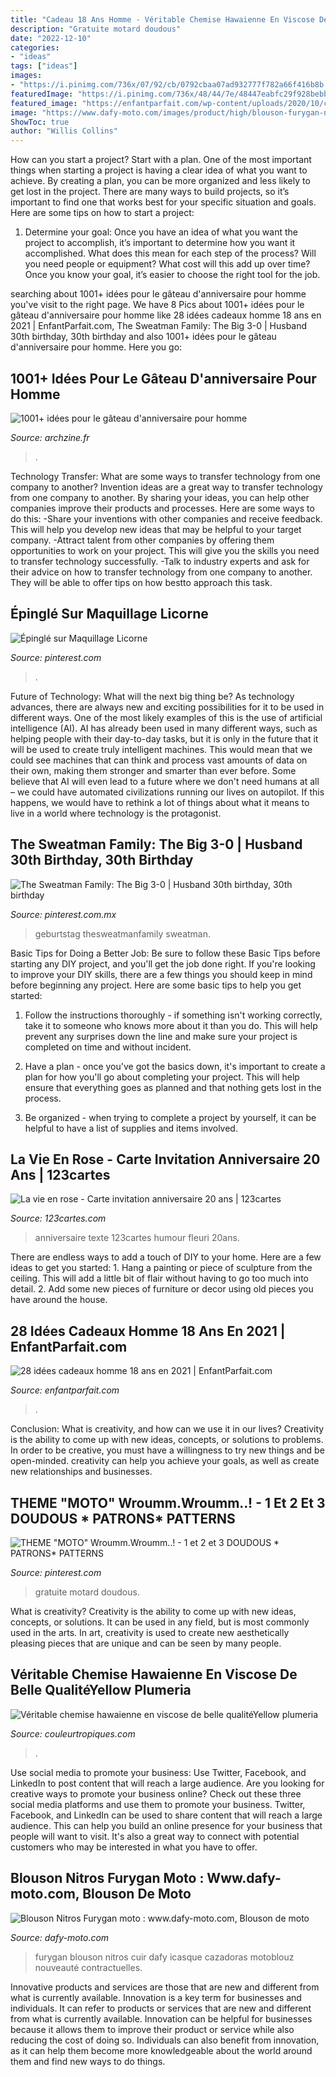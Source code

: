 ```yaml
---
title: "Cadeau 18 Ans Homme - Véritable Chemise Hawaienne En Viscose De Belle Qualitéyellow Plumeria"
description: "Gratuite motard doudous"
date: "2022-12-10"
categories:
- "ideas"
tags: ["ideas"]
images:
- "https://i.pinimg.com/736x/07/92/cb/0792cbaa07ad932777f782a66f416b8b.jpg"
featuredImage: "https://i.pinimg.com/736x/48/44/7e/48447eabfc29f928bebb34aa0ea41129--motocross-parti.jpg"
featured_image: "https://enfantparfait.com/wp-content/uploads/2020/10/cadeau-homme-18-ans.jpg"
image: "https://www.dafy-moto.com/images/product/high/blouson-furygan-nitros-noir-rouge-1.jpg"
ShowToc: true
author: "Willis Collins"
---
```



How can you start a project?
Start with a plan. One of the most important things when starting a project is having a clear idea of what you want to achieve. By creating a plan, you can be more organized and less likely to get lost in the project. There are many ways to build projects, so it’s important to find one that works best for your specific situation and goals. Here are some tips on how to start a project: 
1. Determine your goal: Once you have an idea of what you want the project to accomplish, it’s important to determine how you want it accomplished. What does this mean for each step of the process? Will you need people or equipment? What cost will this add up over time? Once you know your goal, it’s easier to choose the right tool for the job.


	

		
searching about 1001+ idées pour le gâteau d&#039;anniversaire pour homme you've visit to the right page. We have 8 Pics about 1001+ idées pour le gâteau d&#039;anniversaire pour homme like 28 idées cadeaux homme 18 ans en 2021 | EnfantParfait.com, The Sweatman Family: The Big 3-0 | Husband 30th birthday, 30th birthday and also 1001+ idées pour le gâteau d&#039;anniversaire pour homme. Here you go:
		
    
## 1001+ Idées Pour Le Gâteau D&#039;anniversaire Pour Homme

<img loading=lazy src="https://archzine.fr/wp-content/uploads/2017/04/amusant-gateau-danniversaire-gateaux-d-anniversaire-originaux-du-vin.jpg" onerror="this.onerror=null;this.src='https://tse1.mm.bing.net/th?id=OIP.BfMj_7YQOtMKSnigJiRiEQHaLH&amp;pid=15.1';" alt="1001+ idées pour le gâteau d&#039;anniversaire pour homme">

_Source: archzine.fr_

>. 

	

Technology Transfer: What are some ways to transfer technology from one company to another?
Invention ideas are a great way to transfer technology from one company to another. By sharing your ideas, you can help other companies improve their products and processes. Here are some ways to do this: 
-Share your inventions with other companies and receive feedback. This will help you develop new ideas that may be helpful to your target company.
-Attract talent from other companies by offering them opportunities to work on your project. This will give you the skills you need to transfer technology successfully.
-Talk to industry experts and ask for their advice on how to transfer technology from one company to another. They will be able to offer tips on how bestto approach this task.

    
## Épinglé Sur Maquillage Licorne

<img loading=lazy src="https://i.pinimg.com/736x/07/92/cb/0792cbaa07ad932777f782a66f416b8b.jpg" onerror="this.onerror=null;this.src='https://tse2.mm.bing.net/th?id=OIP.vWXw-uE14O-NTC0zhXJfQgHaHZ&amp;pid=15.1';" alt="Épinglé sur Maquillage Licorne">

_Source: pinterest.com_

>. 

	

Future of Technology: What will the next big thing be?
As technology advances, there are always new and exciting possibilities for it to be used in different ways. One of the most likely examples of this is the use of artificial intelligence (AI). AI has already been used in many different ways, such as helping people with their day-to-day tasks, but it is only in the future that it will be used to create truly intelligent machines. This would mean that we could see machines that can think and process vast amounts of data on their own, making them stronger and smarter than ever before. Some believe that AI will even lead to a future where we don't need humans at all – we could have automated civilizations running our lives on autopilot. If this happens, we would have to rethink a lot of things about what it means to live in a world where technology is the protagonist.

    
## The Sweatman Family: The Big 3-0 | Husband 30th Birthday, 30th Birthday

<img loading=lazy src="https://i.pinimg.com/originals/dd/dd/fd/ddddfdcdf4e25f5c5cb7b1e2c03cea07.jpg" onerror="this.onerror=null;this.src='https://tse3.mm.bing.net/th?id=OIP.ylFeBVLg3YTyL0ECzG3RpgHaLH&amp;pid=15.1';" alt="The Sweatman Family: The Big 3-0 | Husband 30th birthday, 30th birthday">

_Source: pinterest.com.mx_

>geburtstag thesweatmanfamily sweatman. 

	

Basic Tips for Doing a Better Job: Be sure to follow these Basic Tips before starting any DIY project, and you'll get the job done right.
If you're looking to improve your DIY skills, there are a few things you should keep in mind before beginning any project. Here are some basic tips to help you get started: 
1) Follow the instructions thoroughly - if something isn't working correctly, take it to someone who knows more about it than you do. This will help prevent any surprises down the line and make sure your project is completed on time and without incident. 

2) Have a plan - once you've got the basics down, it's important to create a plan for how you'll go about completing your project. This will help ensure that everything goes as planned and that nothing gets lost in the process. 

3) Be organized - when trying to complete a project by yourself, it can be helpful to have a list of supplies and items involved.

    
## La Vie En Rose - Carte Invitation Anniversaire 20 Ans | 123cartes

<img loading=lazy src="https://www.123cartes.com/wp-content/uploads/2019/01/la-vie-en-rose-invitation-anniversaire-20ans-123cartes-400x265.jpg" onerror="this.onerror=null;this.src='https://tse2.mm.bing.net/th?id=OIP.s9VdRDtS-AcvU6ofe6TTZgHaE6&amp;pid=15.1';" alt="La vie en rose - Carte invitation anniversaire 20 ans | 123cartes">

_Source: 123cartes.com_

>anniversaire texte 123cartes humour fleuri 20ans. 

	

There are endless ways to add a touch of DIY to your home. Here are a few ideas to get you started: 1. Hang a painting or piece of sculpture from the ceiling. This will add a little bit of flair without having to go too much into detail. 2. Add some new pieces of furniture or decor using old pieces you have around the house.
    
## 28 Idées Cadeaux Homme 18 Ans En 2021 | EnfantParfait.com

<img loading=lazy src="https://enfantparfait.com/wp-content/uploads/2020/10/cadeau-homme-18-ans.jpg" onerror="this.onerror=null;this.src='https://tse3.mm.bing.net/th?id=OIP.u2f3OA-kmfJHbZa9Z95gzgHaGK&amp;pid=15.1';" alt="28 idées cadeaux homme 18 ans en 2021 | EnfantParfait.com">

_Source: enfantparfait.com_

>. 

	

Conclusion: What is creativity, and how can we use it in our lives?
Creativity is the ability to come up with new ideas, concepts, or solutions to problems. In order to be creative, you must have a willingness to try new things and be open-minded. creativity can help you achieve your goals, as well as create new relationships and businesses.

    
## THEME &quot;MOTO&quot; Wroumm.Wroumm..! - 1 Et 2 Et 3 DOUDOUS * PATRONS* PATTERNS

<img loading=lazy src="https://i.pinimg.com/736x/48/44/7e/48447eabfc29f928bebb34aa0ea41129--motocross-parti.jpg" onerror="this.onerror=null;this.src='https://tse3.mm.bing.net/th?id=OIP.kVAApq9MP5Yq1HByBhOpqgHaFj&amp;pid=15.1';" alt="THEME &quot;MOTO&quot; Wroumm.Wroumm..! - 1 et 2 et 3 DOUDOUS * PATRONS* PATTERNS">

_Source: pinterest.com_

>gratuite motard doudous. 

	

What is creativity?
Creativity is the ability to come up with new ideas, concepts, or solutions. It can be used in any field, but is most commonly used in the arts. In art, creativity is used to create new aesthetically pleasing pieces that are unique and can be seen by many people.

    
## Véritable Chemise Hawaienne En Viscose De Belle QualitéYellow Plumeria

<img loading=lazy src="https://www.couleurtropiques.com/ori-chemise-hawaienne-yellow-plumeria-3111_6615.jpg" onerror="this.onerror=null;this.src='https://tse1.mm.bing.net/th?id=OIP.faqxCxt7TS4EcfTaWFVCsgHaL9&amp;pid=15.1';" alt="Véritable chemise hawaienne en viscose de belle qualitéYellow plumeria">

_Source: couleurtropiques.com_

>. 

	

Use social media to promote your business: Use Twitter, Facebook, and LinkedIn to post content that will reach a large audience.
Are you looking for creative ways to promote your business online? Check out these three social media platforms and use them to promote your business. Twitter, Facebook, and LinkedIn can be used to share content that will reach a large audience. This can help you build an online presence for your business that people will want to visit. It's also a great way to connect with potential customers who may be interested in what you have to offer.

    
## Blouson Nitros Furygan Moto : Www.dafy-moto.com, Blouson De Moto

<img loading=lazy src="https://www.dafy-moto.com/images/product/high/blouson-furygan-nitros-noir-rouge-1.jpg" onerror="this.onerror=null;this.src='https://tse1.mm.bing.net/th?id=OIP.kxu8E7Q5muxx1dXUM6BGogHaHa&amp;pid=15.1';" alt="Blouson Nitros Furygan moto : www.dafy-moto.com, Blouson de moto">

_Source: dafy-moto.com_

>furygan blouson nitros cuir dafy icasque cazadoras motoblouz nouveauté contractuelles. 

	

Innovative products and services are those that are new and different from what is currently available.
Innovation is a key term for businesses and individuals. It can refer to products or services that are new and different from what is currently available. Innovation can be helpful for businesses because it allows them to improve their product or service while also reducing the cost of doing so. Individuals can also benefit from innovation, as it can help them become more knowledgeable about the world around them and find new ways to do things.

